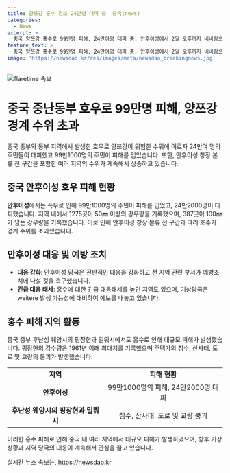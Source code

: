 ```yaml
---
title: 양쯔강 홍수 경보 24만명 대피 중  중국(news)
categories:
  - News
excerpt: >
  중국 양쯔강 홍수로 99만명 피해, 24만여명 대피 중. 안후이성에서 2일 오후까지 비바람으로 인해 많은 피해가 발생했다. 7개 시의 36개 현·구에서 피해가 나타나며, 수위가 계속 상승 중이다. 중부 후난성 웨양시의 핑장현과 밀뤄시에서도 홍수로 인한 피해가 발생했다. 중국 당국은 전반적인 대응을 강화하고 사전 예방조치에 나설 것을 촉구했다.
feature_text: >
  중국 양쯔강 홍수로 99만명 피해, 24만여명 대피 중. 안후이성에서 2일 오후까지 비바람으로 인해 많은 피해가 발생했다. 7개 시의 36개 현·구에서 피해가 나타나며, 수위가 계속 상승 중이다. 중부 후난성 웨양시의 핑장현과 밀뤄시에서도 홍수로 인한 피해가 발생했다. 중국 당국은 전반적인 대응을 강화하고 사전 예방조치에 나설 것을 촉구했다.
image: 'https://newsdao.kr/res/images/meta/newsdao_breakingnews.jpg'
---
```


<p><img src="https://newsdao.kr/res/images/meta/newsdao_breakingnews.jpg" alt="flaretime 속보" /></p>

<h1><b>중국 중난동부 호우로 99만명 피해, 양쯔강 경계 수위 초과</b></h1>

<p data-ke-size="size16">중국 중부와 동부 지역에서 발생한 호우로 양쯔강이 위험한 수위에 이르자 24만여 명의 주민들이 대피했고 99만1000명의 주민이 피해를 입었습니다. 또한, 안후이성 창장 본류 전 구간을 포함한 여러 지역의 수위가 계속해서 상승하고 있습니다.</p>

<h2 data-ke-size="size26">중국 안후이성 호우 피해 현황</h2>

<p data-ke-size="size16"><b>안후이성</b>에서는 폭우로 인해 99만1000명의 주민이 피해를 입었고, 24만2000명이 대피했습니다. 지역 내에서 1275곳이 50㎜ 이상의 강우량을 기록했으며, 387곳이 100㎜가 넘는 강우량을 기록했습니다. 이로 인해 안후이성 창장 본류 전 구간과 여러 호수가 경계 수위를 초과했습니다.</p>

<h2 data-ke-size="size26">안후이성 대응 및 예방 조치</h2>

<ul>
  <li><b>대응 강화</b>: 안후이성 당국은 전반적인 대응을 강화하고 전 지역 관련 부서가 예방조치에 나설 것을 촉구했습니다.</li>
  <li><b>긴급 대응 태세</b>: 홍수에 대한 긴급 대응태세를 높인 지역도 있으며, 기상당국은 weitere 발생 가능성에 대비하여 예보를 내놓고 있습니다.</li>
</ul>

<h2 data-ke-size="size26">홍수 피해 지역 활동</h2>

<p data-ke-size="size16">중국 중부 후난성 웨양시의 핑장현과 밀뤄시에서도 홍수로 인해 대규모 피해가 발생했습니다. 핑장현의 강수량은 1961년 이래 최대치를 기록했으며 주택가의 침수, 산사태, 도로 및 교량의 붕괴가 발생했습니다.</p>

<table>
  <tr>
    <td style="text-align: center; height: 17px;"><b>지역</b></td>
    <td style="text-align: center; height: 17px;"><b>피해 현황</b></td>
  </tr>
  <tr>
    <td style="text-align: center; height: 17px;"><b>안후이성</b></td>
    <td style="text-align: center; height: 17px;">99만1000명의 피해, 24만2000명 대피</td>
  </tr>
  <tr>
    <td style="text-align: center; height: 17px;"><b>후난성 웨양시의 핑장현과 밀뤄시</b></td>
    <td style="text-align: center; height: 17px;">침수, 산사태, 도로 및 교량 붕괴</td>
  </tr>
</table>

<p data-ke-size="size16">이러한 홍수 피해로 인해 중국 내 여러 지역에서 대규모 피해가 발생하였으며, 향후 기상상황과 지역 당국의 대응이 계속해서 관심을 끌고 있습니다.</p>
실시간 뉴스 속보는, <a href="https://newsdao.kr" rel="dofollow">https://newsdao.kr</a>


